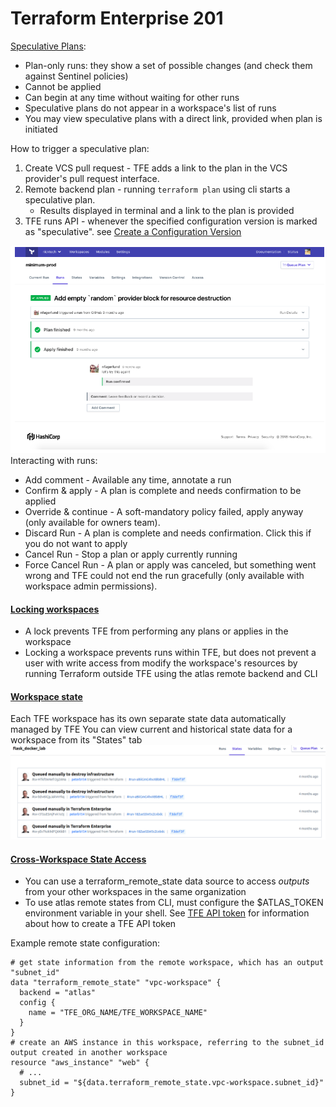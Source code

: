 # Terraform Enterprise 201

[Speculative Plans](https://www.terraform.io/docs/enterprise/run/index.html#speculative-plans):
* Plan-only runs: they show a set of possible changes (and check them against Sentinel policies)
* Cannot be applied
* Can begin at any time without waiting for other runs
* Speculative plans do not appear in a workspace's list of runs
* You may view speculative plans with a direct link, provided when plan is initiated

How to trigger a speculative plan:
1. Create VCS pull request - TFE adds a link to the plan in the VCS provider's pull request interface.
2. Remote backend plan - running `terraform plan` using cli starts a speculative plan.
    * Results displayed in terminal and a link to the plan is provided
3. TFE runs API - whenever the specified configuration version is marked as "speculative".
    see [Create a Configuration Version](https://www.terraform.io/docs/enterprise/api/configuration-versions.html#create-a-configuration-version)
    
![tfe_runs2](images/tfe-runs2.png)
Interacting with runs:
* Add comment - Available any time, annotate a run
* Confirm & apply - A plan is complete and needs confirmation to be applied
* Override & continue - A soft-mandatory policy failed, apply anyway (only available for owners team).
* Discard Run - A plan is complete and needs confirmation. Click this if you do not want to apply
* Cancel Run - Stop a plan or apply currently running
* Force Cancel Run - A plan or apply was canceled, but something went wrong and TFE could not end the run gracefully
   (only available with workspace admin permissions).
   
#### [Locking workspaces](https://www.terraform.io/docs/enterprise/run/index.html#locking-workspaces-preventing-runs-)
* A lock prevents TFE from performing any plans or applies in the workspace
* Locking a workspace prevents runs within TFE, but does not prevent a user with write access from modify the
  workspace's resources by running Terraform outside TFE using the atlas remote backend and CLI
  
#### [Workspace state](https://www.terraform.io/docs/enterprise/run/index.html#terraform-state-in-tfe)
Each TFE workspace has its own separate state data automatically managed by TFE
You can view current and historical state data for a workspace from its "States" tab
![tfe_states](images/tfe_states.png)

#### [Cross-Workspace State Access](https://www.terraform.io/docs/enterprise/run/index.html#cross-workspace-state-access)
 * You can use a terraform_remote_state data source to access *outputs* from your other workspaces in the same organization
 * To use atlas remote states from CLI, must configure the $ATLAS_TOKEN environment variable in your shell.
    See [TFE API token](https://www.terraform.io/docs/enterprise/users-teams-organizations/users.html#api-tokens) for
    information about how to create a TFE API token

Example remote state configuration:
```hcl
# get state information from the remote workspace, which has an output "subnet_id"
data "terraform_remote_state" "vpc-workspace" {
  backend = "atlas"
  config {
    name = "TFE_ORG_NAME/TFE_WORKSPACE_NAME"
  }
}
# create an AWS instance in this workspace, referring to the subnet_id output created in another workspace
resource "aws_instance" "web" {
  # ...
  subnet_id = "${data.terraform_remote_state.vpc-workspace.subnet_id}"
}
```
